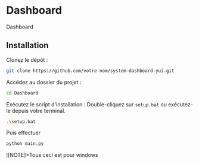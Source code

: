 # Dashboard
Dashboard

## Installation
Clonez le dépôt :

~~~Bash
git clone https://github.com/votre-nom/system-dashboard-yui.git
~~~
Accédez au dossier du projet :
~~~Bash
cd Dashboard
~~~

Exécutez le script d'installation :
Double-cliquez sur ``setup.bat`` ou exécutez-le depuis votre terminal.
~~~Bash
.\setup.bat
~~~

Puis effectuer 
~~~Bash
python main.py
~~~

![NOTE]>Tous ceci est pour windows